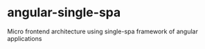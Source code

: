 # angular-single-spa
Micro frontend architecture using single-spa framework of angular applications
